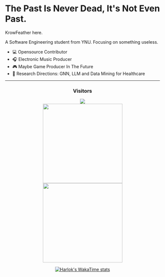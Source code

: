 <div>
  <h1>The Past Is Never Dead, It's Not Even Past.</h1>
  
  KrowFeather here.

  A Software Engineering student from YNU. Focusing on something useless.

+ 💻 Opensource Contributor
+ 🎧 Electronic Music Producer
+ 🎮 Maybe Game Producer In The Future
+ 🔭 Research Directions: GNN, LLM and Data Mining for Healthcare
</div>

<hr>

<div align="center">
  <h3>Visitors</h3>
  <img src="https://profile-counter.glitch.me/KrowFeather/count.svg"/>
  <br>
<a href="https://github.com/anuraghazra/github-readme-stats">
<img height=259 src="https://github-readme-stats.vercel.app/api/top-langs/?username=krowfeather&hide_border=true&layout=compact&langs_count=10&role=owner,collaborator&theme=shadow_red&title_color=f03e3e&text_color=ddd" />
</a>
<a href="https://github.com/anuraghazra/github-readme-stats">
<img height=259 src="https://github-readme-stats.vercel.app/api?username=krowfeather&show_icons=true&line_height=28&card_width=243&hide_border=true&include_all_commits=true&role=owner,collaborator&show=reviews,discussions_answered&rank_icon=percentile&exclude_repo=github-readme-stats&theme=shadow_red&title_color=f03e3e&text_color=ddd"/>
</a>

[![Harlok's WakaTime stats](https://github-readme-stats.vercel.app/api/wakatime?username=KrowFeather&hide_border=true&card_width=800&theme=shadow_red&layout=compact&title_color=f03e3e&text_color=ddd&v=2)](https://github.com/anuraghazra/github-readme-stats)
</div>




